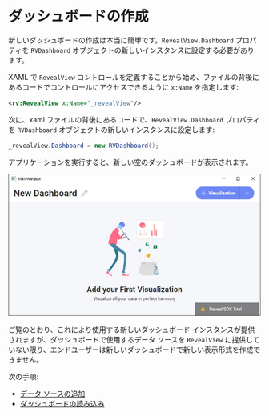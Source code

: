 # ダッシュボードの作成

新しいダッシュボードの作成は本当に簡単です。`RevealView.Dashboard` プロパティを `RVDashboard` オブジェクトの新しいインスタンスに設定する必要があります。

XAML で `RevealView` コントロールを定義することから始め、ファイルの背後にあるコードでコントロールにアクセスできるように `x:Name` を指定します:
```xml
<rv:RevealView x:Name="_revealView"/>
```

次に、xaml ファイルの背後にあるコードで、`RevealView.Dashboard` プロパティを `RVDashboard` オブジェクトの新しいインスタンスに設定します:
```cs
_revealView.Dashboard = new RVDashboard();
```

アプリケーションを実行すると、新しい空のダッシュボードが表示されます。

![](images/getting-started-running-app.jpg)

ご覧のとおり、これにより使用する新しいダッシュボード インスタンスが提供されますが、ダッシュボードで使用するデータ ソースを `RevealView` に提供していない限り、エンドユーザーは新しいダッシュボードで新しい表示形式を作成できません。

次の手順:
- [データ ソースの追加](adding-data-sources/in-memory-data.md)
- [ダッシュボードの読み込み](loading-dashboards.md)